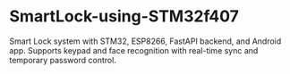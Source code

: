# SmartLock-using-STM32f407
Smart Lock system with STM32, ESP8266, FastAPI backend, and Android app. Supports keypad and face recognition with real-time sync and temporary password control.
